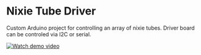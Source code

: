 # Nixie Tube Driver

Custom Arduino project for controlling an array of nixie tubes.
Driver board can be controled via I2C or serial.

[![Watch demo video](https://img.youtube.com/vi/hHvigEuY3MI/maxresdefault.jpg)](https://www.youtube.com/watch?v=hHvigEuY3MI)
